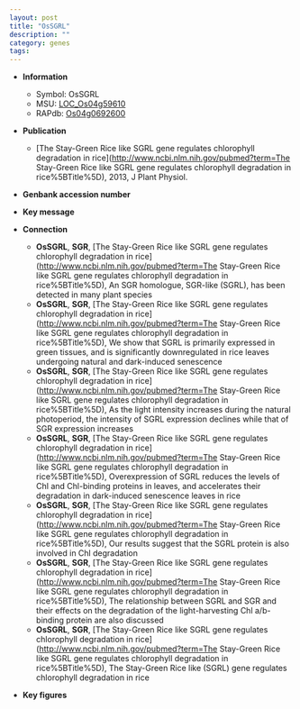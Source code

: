 ```yaml
---
layout: post
title: "OsSGRL"
description: ""
category: genes
tags: 
---
```


* **Information**  
    + Symbol: OsSGRL  
    + MSU: [LOC_Os04g59610](http://rice.plantbiology.msu.edu/cgi-bin/ORF_infopage.cgi?orf=LOC_Os04g59610)  
    + RAPdb: [Os04g0692600](http://rapdb.dna.affrc.go.jp/viewer/gbrowse_details/irgsp1?name=Os04g0692600)  

* **Publication**  
    + [The Stay-Green Rice like SGRL gene regulates chlorophyll degradation in rice](http://www.ncbi.nlm.nih.gov/pubmed?term=The Stay-Green Rice like SGRL gene regulates chlorophyll degradation in rice%5BTitle%5D), 2013, J Plant Physiol.

* **Genbank accession number**  

* **Key message**  

* **Connection**  
    + __OsSGRL__, __SGR__, [The Stay-Green Rice like SGRL gene regulates chlorophyll degradation in rice](http://www.ncbi.nlm.nih.gov/pubmed?term=The Stay-Green Rice like SGRL gene regulates chlorophyll degradation in rice%5BTitle%5D), An SGR homologue, SGR-like (SGRL), has been detected in many plant species
    + __OsSGRL__, __SGR__, [The Stay-Green Rice like SGRL gene regulates chlorophyll degradation in rice](http://www.ncbi.nlm.nih.gov/pubmed?term=The Stay-Green Rice like SGRL gene regulates chlorophyll degradation in rice%5BTitle%5D), We show that SGRL is primarily expressed in green tissues, and is significantly downregulated in rice leaves undergoing natural and dark-induced senescence
    + __OsSGRL__, __SGR__, [The Stay-Green Rice like SGRL gene regulates chlorophyll degradation in rice](http://www.ncbi.nlm.nih.gov/pubmed?term=The Stay-Green Rice like SGRL gene regulates chlorophyll degradation in rice%5BTitle%5D), As the light intensity increases during the natural photoperiod, the intensity of SGRL expression declines while that of SGR expression increases
    + __OsSGRL__, __SGR__, [The Stay-Green Rice like SGRL gene regulates chlorophyll degradation in rice](http://www.ncbi.nlm.nih.gov/pubmed?term=The Stay-Green Rice like SGRL gene regulates chlorophyll degradation in rice%5BTitle%5D), Overexpression of SGRL reduces the levels of Chl and Chl-binding proteins in leaves, and accelerates their degradation in dark-induced senescence leaves in rice
    + __OsSGRL__, __SGR__, [The Stay-Green Rice like SGRL gene regulates chlorophyll degradation in rice](http://www.ncbi.nlm.nih.gov/pubmed?term=The Stay-Green Rice like SGRL gene regulates chlorophyll degradation in rice%5BTitle%5D), Our results suggest that the SGRL protein is also involved in Chl degradation
    + __OsSGRL__, __SGR__, [The Stay-Green Rice like SGRL gene regulates chlorophyll degradation in rice](http://www.ncbi.nlm.nih.gov/pubmed?term=The Stay-Green Rice like SGRL gene regulates chlorophyll degradation in rice%5BTitle%5D), The relationship between SGRL and SGR and their effects on the degradation of the light-harvesting Chl a/b-binding protein are also discussed
    + __OsSGRL__, __SGR__, [The Stay-Green Rice like SGRL gene regulates chlorophyll degradation in rice](http://www.ncbi.nlm.nih.gov/pubmed?term=The Stay-Green Rice like SGRL gene regulates chlorophyll degradation in rice%5BTitle%5D), The Stay-Green Rice like (SGRL) gene regulates chlorophyll degradation in rice

* **Key figures**  


